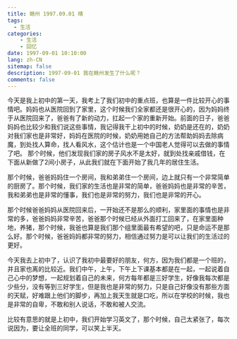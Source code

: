 ```yaml
---
title: 赣州 1997.09.01 晴
tags:
  - 生活
categories:
    - 生活
    - 回忆
date: 1997-09-01 10:10:00
lang: zh-CN
sitemap: false
description: 1997-09-01 我在赣州发生了什么呢？
comments: false
---
```


今天是我上初中的第一天，我考上了我们初中的重点班，也算是一件比较开心的事情吧。妈妈也从医院回到了家里，这个时候我们全家都还是很开心的，因为妈妈终于从医院回来了，爸爸有了新的动力，扛起一个家的重新开始。前面的日子，爸爸妈妈也比较少和我们说这些事情，我记得我干上初中的时候，奶奶是还在的，奶奶对我们家也是非常好，妈妈在医院的时候，奶奶用她自己的方法帮助妈妈去除病魔，到处找人算命，找人看风水，这个估计也是一个中国老人觉得可以去做的事情了吧。 那个时候，他们发现我们家的房子风水不是太好，就到处找亲戚借钱，在下面从新做了2间小房子，从此我们就在下面开始了我几年的居住生活。

那个时候，爸爸妈妈住一个房间，我和弟弟住一个房间，边上就只有一个非常简单的厨房了。那个时候，我们家的生活也是非常的简单，爸爸妈妈也是非常的辛苦，我和弟弟也是非常的懂事，我们也是非常的努力，我们也是非常的开心。

那个时候爸爸妈妈从医院回来后，一开始还不是那么的顺利，家里面的事情也是非常的多，爸爸妈妈非常辛苦，爸爸那个时候已经从外面打工回来了，在家里面种地，养猪，那个时候，我爸也算是我们那个组里面最有希望的吧，只是命运不是那么好。那个时候，爸爸妈妈都非常的努力，相信通过努力是可以让我们的生活过的更好。

今天我去上初中了，认识了我初中最要好的朋友，何方，因为我们都是一个班的，并且家也离的比较近。我们中午，上午，下午上下课基本都是在一起，一起说着自己心中的梦想，一起规划着自己的未来，何方每年都是三好学生，好像我每次都是少些分，没有等到三好学生，但是我也是非常的努力，只是自己好像没有那些方面的天赋，好难跟上他们的脚步，再加上我天生就是口吃，所以在学校的时候，我也是非常的自卑，不敢和别人说话，不敢和被人交流。

比较有意思的就是上初中，我们开始学习英文了，那个时候，自己太紧张了，每次说因为，要让全班的同学，可以笑上半天。